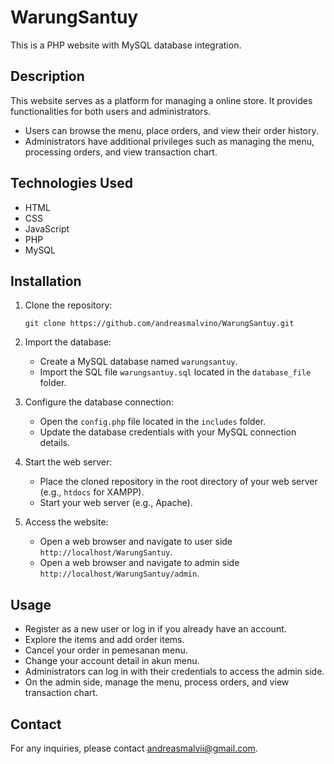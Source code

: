 # WarungSantuy

This is a PHP website with MySQL database integration.

## Description

This website serves as a platform for managing a online store. It provides functionalities for both users and administrators.

- Users can browse the menu, place orders, and view their order history.
- Administrators have additional privileges such as managing the menu, processing orders, and view transaction chart.

## Technologies Used

- HTML
- CSS
- JavaScript
- PHP
- MySQL

## Installation

1. Clone the repository:

   ```
   git clone https://github.com/andreasmalvino/WarungSantuy.git
   ```

2. Import the database:

   - Create a MySQL database named `warungsantuy`.
   - Import the SQL file `warungsantuy.sql` located in the `database_file` folder.

3. Configure the database connection:

   - Open the `config.php` file located in the `includes` folder.
   - Update the database credentials with your MySQL connection details.

4. Start the web server:

   - Place the cloned repository in the root directory of your web server (e.g., `htdocs` for XAMPP).
   - Start your web server (e.g., Apache).

5. Access the website:

   - Open a web browser and navigate to user side `http://localhost/WarungSantuy`.
   - Open a web browser and navigate to admin side `http://localhost/WarungSantuy/admin`.

## Usage

- Register as a new user or log in if you already have an account.
- Explore the items and add order items.
- Cancel your order in pemesanan menu.
- Change your account detail in akun menu.
- Administrators can log in with their credentials to access the admin side.
- On the admin side, manage the menu, process orders, and view transaction chart.

## Contact

For any inquiries, please contact [andreasmalvii@gmail.com](mailto:adnreasmalvii@gmail.com).
